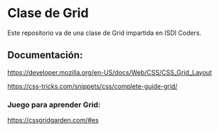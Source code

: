 # Clase de Grid

Este repositorio va de una clase de Grid impartida en ISDI Coders.

## Documentación:

https://developer.mozilla.org/en-US/docs/Web/CSS/CSS_Grid_Layout

https://css-tricks.com/snippets/css/complete-guide-grid/

### Juego para aprender Grid:

https://cssgridgarden.com/#es
